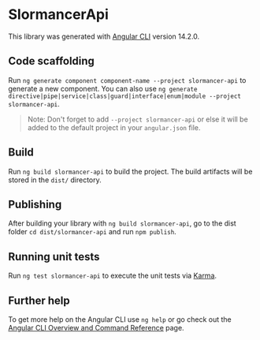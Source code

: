 # SlormancerApi

This library was generated with [Angular CLI](https://github.com/angular/angular-cli) version 14.2.0.

## Code scaffolding

Run `ng generate component component-name --project slormancer-api` to generate a new component. You can also use `ng generate directive|pipe|service|class|guard|interface|enum|module --project slormancer-api`.
> Note: Don't forget to add `--project slormancer-api` or else it will be added to the default project in your `angular.json` file. 

## Build

Run `ng build slormancer-api` to build the project. The build artifacts will be stored in the `dist/` directory.

## Publishing

After building your library with `ng build slormancer-api`, go to the dist folder `cd dist/slormancer-api` and run `npm publish`.

## Running unit tests

Run `ng test slormancer-api` to execute the unit tests via [Karma](https://karma-runner.github.io).

## Further help

To get more help on the Angular CLI use `ng help` or go check out the [Angular CLI Overview and Command Reference](https://angular.io/cli) page.
